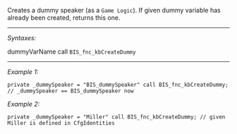 Creates a dummy speaker (as a `Game Logic`). If given dummy variable has already been created, returns this one.


---
*Syntaxes:*

dummyVarName call `BIS_fnc_kbCreateDummy`

---
*Example 1:*

```sqf
private _dummySpeaker = "BIS_dummySpeaker" call BIS_fnc_kbCreateDummy; // _dummySpeaker == BIS_dummySpeaker now
```

*Example 2:*

```sqf
private _dummySpeaker = "Miller" call BIS_fnc_kbCreateDummy; // given Miller is defined in CfgIdentities
```